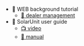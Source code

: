 * 🐋 WEB background tutorial
  * [📌 dealer management](en/md/01_Dealer_management.md)
* 🎨 SolarUnit user guide
  * [📺️ video](en/manual/video.md)
  * [📝 manual](en/manual/manual.md)